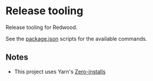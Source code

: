 # Release tooling

Release tooling for Redwood.

See the [package.json](./package.json) scripts for the available commands.

## Notes

- This project uses Yarn's [Zero-installs](https://yarnpkg.com/features/caching#zero-installs)
